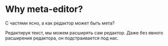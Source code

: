 # Why meta-editor?

С частями ясно, а как редактор может быть мета?

Редактируя текст, мы можем расширять сам редактор. Даже без явного расширения
редактора, он подстраивается под нас.
